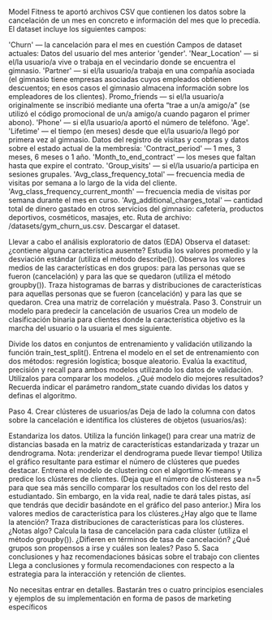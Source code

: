 Model Fitness te aportó archivos CSV que contienen los datos sobre la cancelación de un mes en concreto e información del mes que lo precedía. El dataset incluye los siguientes campos:

'Churn' — la cancelación para el mes en cuestión
Campos de dataset actuales:
Datos del usuario del mes anterior
'gender'.
'Near_Location' — si el/la usuario/a vive o trabaja en el vecindario donde se encuentra el gimnasio.
'Partner' — si el/la usuario/a trabaja en una compañía asociada (el gimnasio tiene empresas asociadas cuyos empleados obtienen descuentos; en esos casos el gimnasio almacena información sobre los empleadores de los clientes).
Promo_friends — si el/la usuario/a originalmente se inscribió mediante una oferta “trae a un/a amigo/a” (se utilizó el código promocional de un/a amigo/a cuando pagaron el primer abono).
'Phone' — si el/la usuario/a aportó el número de teléfono.
'Age'.
'Lifetime' — el tiempo (en meses) desde que el/la usuario/a llegó por primera vez al gimnasio.
Datos del registro de visitas y compras y datos sobre el estado actual de la membresía:
'Contract_period' — 1 mes, 3 meses, 6 meses o 1 año.
'Month_to_end_contract' — los meses que faltan hasta que expire el contrato.
'Group_visits' — si el/la usuario/a participa en sesiones grupales.
'Avg_class_frequency_total' — frecuencia media de visitas por semana a lo largo de la vida del cliente.
'Avg_class_frequency_current_month' — frecuencia media de visitas por semana durante el mes en curso.
'Avg_additional_charges_total' — cantidad total de dinero gastado en otros servicios del gimnasio: cafetería, productos deportivos, cosméticos, masajes, etc.
Ruta de archivo: /datasets/gym_churn_us.csv. Descargar el dataset.

Llevar a cabo el análisis exploratorio de datos (EDA)
Observa el dataset: ¿contiene alguna característica ausente? Estudia los valores promedio y la desviación estándar (utiliza el método describe()).
Observa los valores medios de las características en dos grupos: para las personas que se fueron (cancelación) y para las que se quedaron (utiliza el método groupby()).
Traza histogramas de barras y distribuciones de características para aquellas personas que se fueron (cancelación) y para las que se quedaron.
Crea una matriz de correlación y muéstrala.
Paso 3. Construir un modelo para predecir la cancelación de usuarios
Crea un modelo de clasificación binaria para clientes donde la característica objetivo es la marcha del usuario o la usuaria el mes siguiente.

Divide los datos en conjuntos de entrenamiento y validación utilizando la función train_test_split().
Entrena el modelo en el set de entrenamiento con dos métodos:
regresión logística;
bosque aleatorio.
Evalúa la exactitud, precisión y recall para ambos modelos utilizando los datos de validación. Utilízalos para comparar los modelos. ¿Qué modelo dio mejores resultados?
Recuerda indicar el parámetro random_state cuando dividas los datos y definas el algoritmo.

Paso 4. Crear clústeres de usuarios/as
Deja de lado la columna con datos sobre la cancelación e identifica los clústeres de objetos (usuarios/as):

Estandariza los datos.
Utiliza la función linkage() para crear una matriz de distancias basada en la matriz de características estandarizada y trazar un dendrograma. Nota: ¡renderizar el dendrograma puede llevar tiempo! Utiliza el gráfico resultante para estimar el número de clústeres que puedes destacar.
Entrena el modelo de clustering con el algortimo K-means y predice los clústeres de clientes. (Deja que el número de clústeres sea n=5 para que sea más sencillo comparar los resultados con los del resto del estudiantado. Sin embargo, en la vida real, nadie te dará tales pistas, así que tendrás que decidir basándote en el gráfico del paso anterior.)
Mira los valores medios de característica para los clústeres.¿Hay algo que te llame la atención?
Traza distribuciones de características para los clústeres. ¿Notas algo?
Calcula la tasa de cancelación para cada clúster (utiliza el método groupby()). ¿Difieren en términos de tasa de cancelación? ¿Qué grupos son propensos a irse y cuáles son leales?
Paso 5. Saca conclusiones y haz recomendaciones básicas sobre el trabajo con clientes
Llega a conclusiones y formula recomendaciones con respecto a la estrategia para la interacción y retención de clientes.

No necesitas entrar en detalles. Bastarán tres o cuatro principios esenciales y ejemplos de su implementación en forma de pasos de marketing específicos
